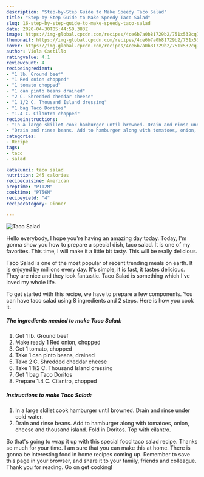 ```yaml
---
description: "Step-by-Step Guide to Make Speedy Taco Salad"
title: "Step-by-Step Guide to Make Speedy Taco Salad"
slug: 16-step-by-step-guide-to-make-speedy-taco-salad
date: 2020-04-30T05:44:50.383Z
image: https://img-global.cpcdn.com/recipes/4ce6b7a0b81729b2/751x532cq70/taco-salad-recipe-main-photo.jpg
thumbnail: https://img-global.cpcdn.com/recipes/4ce6b7a0b81729b2/751x532cq70/taco-salad-recipe-main-photo.jpg
cover: https://img-global.cpcdn.com/recipes/4ce6b7a0b81729b2/751x532cq70/taco-salad-recipe-main-photo.jpg
author: Viola Castillo
ratingvalue: 4.1
reviewcount: 4
recipeingredient:
- "1 lb. Ground beef"
- "1 Red onion chopped"
- "1 tomato chopped"
- "1 can pinto beans drained"
- "2 C. Shredded cheddar cheese"
- "1 1/2 C. Thousand Island dressing"
- "1 bag Taco Doritos"
- "1.4 C. Cilantro chopped"
recipeinstructions:
- "In a large skillet cook hamburger until browned. Drain and rinse under cold water."
- "Drain and rinse beans. Add to hamburger along with tomatoes, onion, cheese and thousand island. Fold in Doritos. Top with cilantro."
categories:
- Recipe
tags:
- taco
- salad

katakunci: taco salad 
nutrition: 245 calories
recipecuisine: American
preptime: "PT12M"
cooktime: "PT56M"
recipeyield: "4"
recipecategory: Dinner

---
```



![Taco Salad](https://img-global.cpcdn.com/recipes/4ce6b7a0b81729b2/751x532cq70/taco-salad-recipe-main-photo.jpg)

Hello everybody, I hope you're having an amazing day today. Today, I'm gonna show you how to prepare a special dish, taco salad. It is one of my favorites. This time, I will make it a little bit tasty. This will be really delicious.



Taco Salad is one of the most popular of recent trending meals on earth. It is enjoyed by millions every day. It's simple, it is fast, it tastes delicious. They are nice and they look fantastic. Taco Salad is something which I've loved my whole life.


To get started with this recipe, we have to prepare a few components. You can have taco salad using 8 ingredients and 2 steps. Here is how you cook it.

##### The ingredients needed to make Taco Salad:

1. Get 1 lb. Ground beef
1. Make ready 1 Red onion, chopped
1. Get 1 tomato, chopped
1. Take 1 can pinto beans, drained
1. Take 2 C. Shredded cheddar cheese
1. Take 1 1/2 C. Thousand Island dressing
1. Get 1 bag Taco Doritos
1. Prepare 1.4 C. Cilantro, chopped




##### Instructions to make Taco Salad:

1. In a large skillet cook hamburger until browned. Drain and rinse under cold water.
1. Drain and rinse beans. Add to hamburger along with tomatoes, onion, cheese and thousand island. Fold in Doritos. Top with cilantro.




So that's going to wrap it up with this special food taco salad recipe. Thanks so much for your time. I am sure that you can make this at home. There is gonna be interesting food in home recipes coming up. Remember to save this page in your browser, and share it to your family, friends and colleague. Thank you for reading. Go on get cooking!
